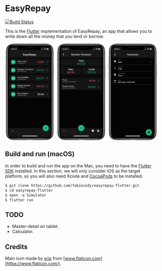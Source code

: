 # EasyRepay

[![Build Status](https://travis-ci.com/fabiocody/easyrepay-flutter.svg?token=vreerFzSmcFLsbiVv8aF&branch=master)](https://travis-ci.com/fabiocody/easyrepay-flutter)

This is the [Flutter](https://flutter.dev) implementation of EasyRepay, an app that allows you to write down all the money that you lend or borrow.

![Screenshots](https://github.com/fabiocody/easyrepay-flutter/raw/master/screenshots.png)

## Build and run (macOS)

In order to build and run the app on the Mac, you need to have the [Flutter SDK](https://flutter.dev) installed. In this section, we will only consider iOS as the target platform, so you will also need Xcode and [CocoaPods](https://cocoapods.org) to be installed.

```
$ git clone https://github.com/fabiocody/easyrepay-flutter.git
$ cd easyrepay-flutter
$ open -a Simulator
$ flutter run
```

## TODO

- Master-detail on tablet.
- Calculator.

## Credits

Main icon made by [srip](https://www.flaticon.com/authors/srip) from [www.flaticon.com](https://www.flaticon.com/).

